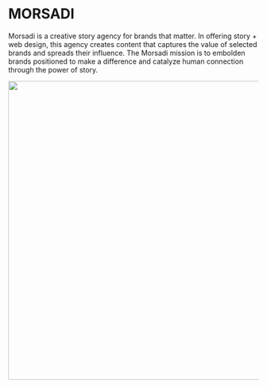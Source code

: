 # **MORSADI**<br />
Morsadi is a creative story agency for brands that matter. In offering story + web design, this agency creates content that captures the value of selected brands and spreads their influence. The Morsadi mission is to embolden brands positioned to make a difference and catalyze human connection through the power of story.

<p align="center">
  <img width="600" src="https://i.ibb.co/vhh3NR7/morsadi-Snap.png">
</p>
